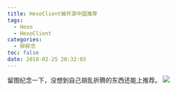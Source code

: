 ```yaml
---
title: HexoClient被开源中国推荐
tags:
  - Hexo
  - HexoClient
categories:
  - 碎碎念
toc: false
date: 2018-02-25 20:32:03
---
```


留图纪念一下，没想到自己胡乱折腾的东西还能上推荐。
![](http://file.mspring.org/images/blog/c1fb2dfdb630d0c3ee00425a7eb200ab)